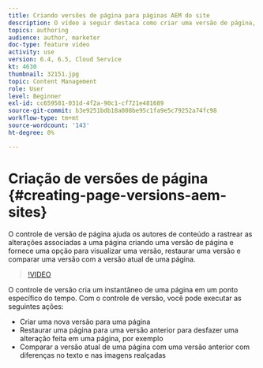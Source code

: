 ```yaml
---
title: Criando versões de página para páginas AEM do site
description: O vídeo a seguir destaca como criar uma versão de página, pré-visualizar, restaurar uma versão de página e comparar a versão da página atual com uma versão de página salva.
topics: authoring
audience: author, marketer
doc-type: feature video
activity: use
version: 6.4, 6.5, Cloud Service
kt: 4630
thumbnail: 32151.jpg
topic: Content Management
role: User
level: Beginner
exl-id: cc659581-031d-4f2a-90c1-cf721e481689
source-git-commit: b3e9251bdb18a008be95c1fa9e5c79252a74fc98
workflow-type: tm+mt
source-wordcount: '143'
ht-degree: 0%

---
```


# Criação de versões de página {#creating-page-versions-aem-sites}

O controle de versão de página ajuda os autores de conteúdo a rastrear as alterações associadas a uma página criando uma versão de página e fornece uma opção para visualizar uma versão, restaurar uma versão e comparar uma versão com a versão atual de uma página.

>[!VIDEO](https://video.tv.adobe.com/v/32151?quality=12&learn=on)

O controle de versão cria um instantâneo de uma página em um ponto específico do tempo. Com o controle de versão, você pode executar as seguintes ações:
* Criar uma nova versão para uma página
* Restaurar uma página para uma versão anterior para desfazer uma alteração feita em uma página, por exemplo
* Comparar a versão atual de uma página com uma versão anterior com diferenças no texto e nas imagens realçadas
